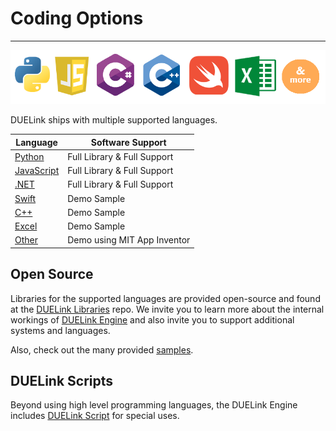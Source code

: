 # Coding Options

---

![Coding Options](../images/coding-options.png)

DUELink ships with multiple supported languages.

Language			| Software Support
---					| ---
[Python](python.md) | Full Library & Full Support
[JavaScript](javascript.md)| Full Library & Full Support
[.NET](dotnet.md)	| Full Library & Full Support
[Swift](swift.md)	| Demo Sample
[C++](cpp.md)		| Demo Sample
[Excel](excel.md)	| Demo Sample
[Other](other.md)	| Demo using MIT App Inventor

## Open Source

Libraries for the supported languages are provided open-source and found at the [DUELink Libraries](https://github.com/ghi-electronics/due-libraries) repo. We invite you to learn more about the internal workings of [DUELink Engine](../engine/intro.md) and also invite you to support additional systems and languages. 

Also, check out the many provided [samples](https://github.com/ghi-electronics/due-samples).


## DUELink Scripts

Beyond using high level programming languages, the DUELink Engine includes [DUELink Script](../engine/script.md) for special uses.
